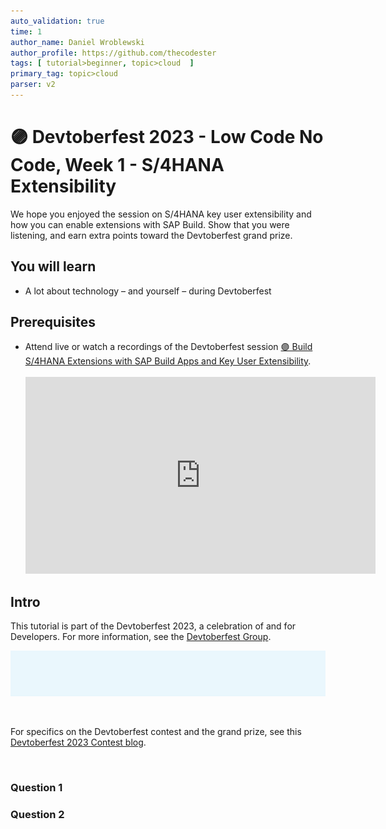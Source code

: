 ```yaml
---
auto_validation: true
time: 1
author_name: Daniel Wroblewski
author_profile: https://github.com/thecodester
tags: [ tutorial>beginner, topic>cloud  ]
primary_tag: topic>cloud
parser: v2
---
```


# 🟣 Devtoberfest 2023 - Low Code No Code, Week 1 - S/4HANA Extensibility 
<!-- description --> We hope you enjoyed the session on S/4HANA key user extensibility and how you can enable extensions with SAP Build. Show that you were listening, and earn extra points toward the Devtoberfest grand prize.
 
## You will learn
- A lot about technology – and yourself – during Devtoberfest

## Prerequisites
- Attend live or watch a recordings of the Devtoberfest session [🟣 Build S/4HANA Extensions with SAP Build Apps and Key User Extensibility](https://www.youtube.com/watch?v=bhR2mbYwDOM). &nbsp;<br>&nbsp;<br><iframe width="560" height="315" src="https://www.youtube.com/embed/bhR2mbYwDOM" frameborder="0" allowfullscreen></iframe>


## Intro
This tutorial is part of the Devtoberfest 2023, a celebration of and for Developers. For more information, see the [Devtoberfest Group](https://groups.community.sap.com/t5/devtoberfest/gh-p/Devtoberfest).

![Devtoberfest](devtoberfest-banner.gif)

&nbsp;

For specifics on the Devtoberfest contest and the grand prize, see this [Devtoberfest 2023 Contest blog](https://groups.community.sap.com/t5/devtoberfest-blog-posts/devtoberfest-2023-contest/ba-p/9357).

&nbsp;

### Question 1

### Question 2

